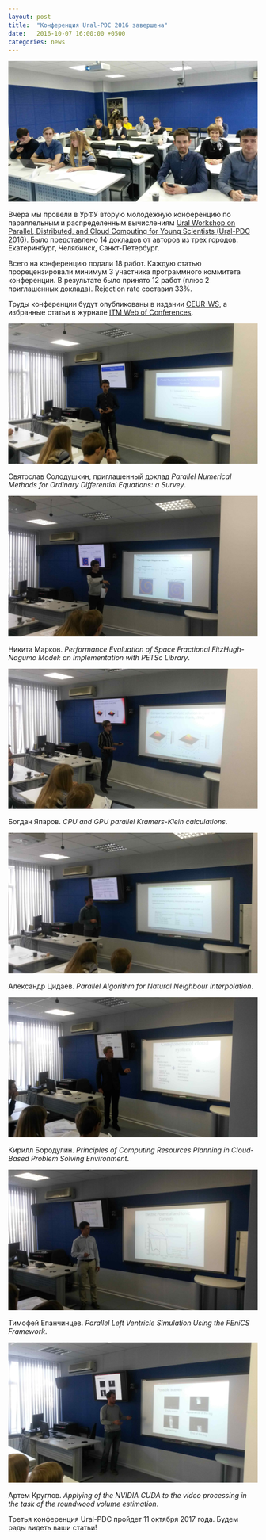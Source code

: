 ```yaml
---
layout: post
title:  "Конференция Ural-PDC 2016 завершена"
date:   2016-10-07 16:00:00 +0500
categories: news
---
```


![Конференции Ural-PDC 2016](/assets/ural-pdc2016/ural-pdc1.jpg)

Вчера мы провели в УрФУ вторую молодежную конференцию по параллельным и распределенным вычислениям [Ural Workshop on Parallel, Distributed, and Cloud Computing for Young Scientists (Ural-PDC 2016)](http://ural-pdc.org). Было представлено 14 докладов от авторов из трех городов: Екатеринбург, Челябинск, Санкт-Петербург.
<!--more-->

Всего на конференцию подали 18 работ. Каждую статью прорецензировали минимум 3 участника программного коммитета конференции. В результате было принято 12 работ (плюс 2 приглашенных доклада). Rejection rate составил 33%. 

Труды конференции будут опубликованы в издании [CEUR-WS](http://ceur-ws.org), а избранные статьи в журнале [ITM Web of Conferences](http://www.itm-conferences.org/).

![Святослав Солодушкин](/assets/ural-pdc2016/ural-pdc2.jpg)

Святослав Солодушкин, приглашенный доклад *Parallel Numerical Methods for Ordinary Differential Equations: a Survey*.

![Никита Марков](/assets/ural-pdc2016/ural-pdc3.jpg)

Никита Марков. *Performance Evaluation of Space Fractional FitzHugh-Nagumo Model: an Implementation with PETSc Library*.

![Богдан Япаров](/assets/ural-pdc2016/ural-pdc4.jpg)

Богдан Япаров. *CPU and GPU parallel Kramers-Klein calculations*.

![Александр Цидаев](/assets/ural-pdc2016/ural-pdc5.jpg)

Александр Цидаев. *Parallel Algorithm for Natural Neighbour Interpolation*.

![Кирилл Бородулин](/assets/ural-pdc2016/ural-pdc6.jpg)

Кирилл Бородулин. *Principles of Computing Resources Planning in Cloud-Based Problem Solving Environment*.

![Тимофей Епанчинцев](/assets/ural-pdc2016/ural-pdc7.jpg)

Тимофей Епанчинцев. *Parallel Left Ventricle Simulation Using the FEniCS Framework*.

![Артем Круглов](/assets/ural-pdc2016/ural-pdc8.jpg)

Артем Круглов. *Applying of the NVIDIA CUDA to the video processing in the task of the roundwood volume estimation*.

Третья конференция Ural-PDC пройдет 11 октября 2017 года. Будем рады видеть ваши статьи!

